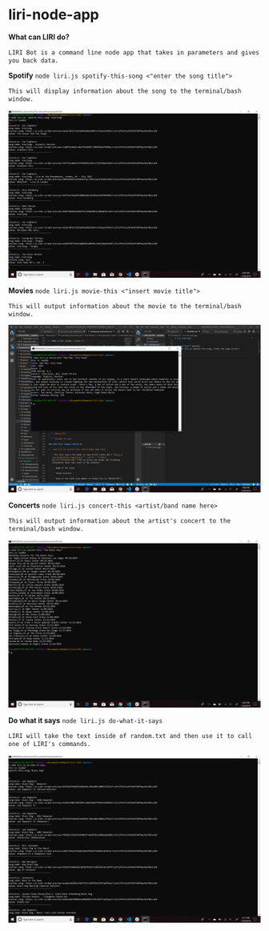 # liri-node-app

**What can LIRI do?**
    
    LIRI Bot is a command line node app that takes in parameters and gives you back data.

  
  
  **Spotify**
    `node liri.js spotify-this-song <"enter the song title">`
    
    This will display information about the song to the terminal/bash window. 
   
![Spotify](images/Spotify.png)

**Movies**
    `node liri.js movie-this <"insert movie title">`
    
    This will output information about the movie to the terminal/bash window. 

![Movies](images/movie.png)

**Concerts**
    `node liri.js concert-this <artist/band name here>`
    
    This will output information about the artist's concert to the terminal/bash window.
    
![Concerts](images/concert.png)

**Do what it says**
    `node liri.js do-what-it-says`
    
    LIRI will take the text inside of random.txt and then use it to call one of LIRI's commands.
    
![Do](images/do.png) 

